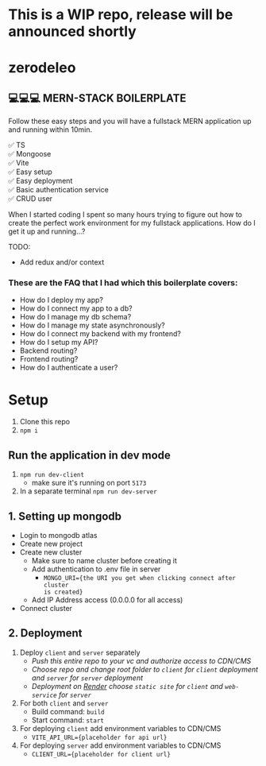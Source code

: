 # This is a WIP repo, release will be announced shortly

# zerodeleo

## 💻💻💻 MERN-STACK BOILERPLATE

Follow these easy steps and you will have a fullstack MERN application up and running within 10min.

✅ TS <br/>
✅ Mongoose <br/>
✅ Vite <br/>
✅ Easy setup <br/>
✅ Easy deployment <br/>
✅ Basic authentication service <br/>
✅ CRUD user <br/>

When I started coding I spent so many hours trying to figure out how to create the perfect work environment for my fullstack applications. How do I get it up and running...?

TODO:

- Add redux and/or context

### These are the FAQ that I had which this boilerplate covers:

- How do I deploy my app?
- How do I connect my app to a db?
- How do I manage my db schema?
- How do I manage my state asynchronously?
- How do I connect my backend with my frontend?
- How do I setup my API?
- Backend routing?
- Frontend routing?
- How do I authenticate a user?

# Setup

1. Clone this repo
2. `npm i`

## Run the application in dev mode
1. `npm run dev-client` 
   * make sure it's running on port `5173`
2. In a separate terminal `npm run dev-server`

## 1. Setting up mongodb

- Login to mongodb atlas
- Create new project
- Create new cluster
  - Make sure to name cluster before creating it
  - Add authentication to .env file in server
    - <code>MONGO_URI={the URI you get when clicking connect after cluster is created}</code>
  - Add IP Address access (0.0.0.0 for all access)
- Connect cluster

## 2. Deployment

1. Deploy `client` and `server` separately
   - *Push this entire repo to your vc and authorize access to CDN/CMS*
   - *Choose repo and change root folder to `client` for `client` deployment and `server` for `server` deployment*
   - *Deployment on [Render](https://render.com/) choose `static site` for `client` and `web-service` for `server`*
2. For both `client` and `server`
   - Build command: `build`
   - Start command: `start`
3. For deploying `client` add environment variables to CDN/CMS
   - `VITE_API_URL={placeholder for api url}`
4. For deploying `server` add environment variables to CDN/CMS
   - `CLIENT_URL={placeholder for client url}`
